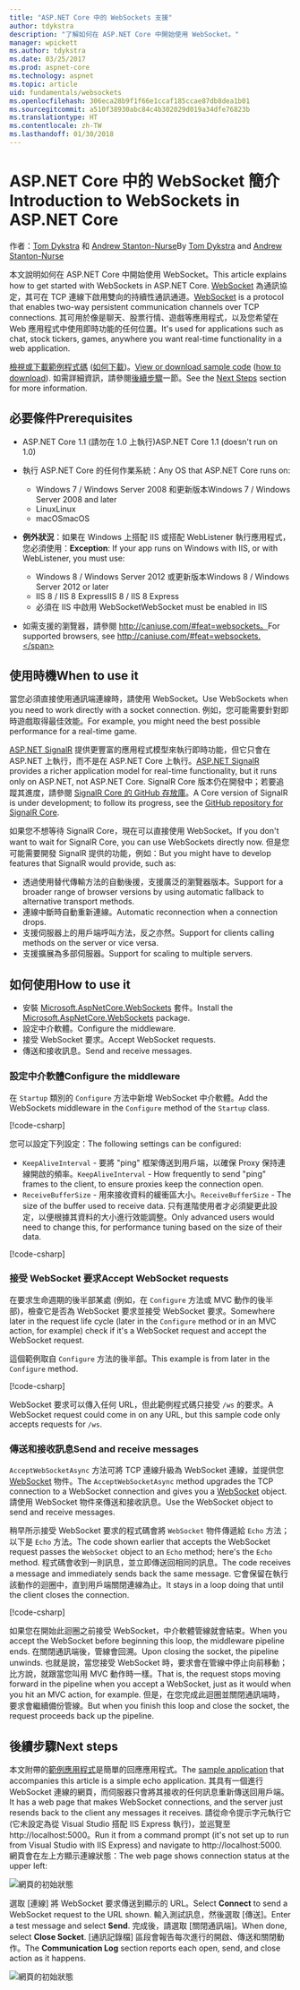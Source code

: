 ```yaml
---
title: "ASP.NET Core 中的 WebSockets 支援"
author: tdykstra
description: "了解如何在 ASP.NET Core 中開始使用 WebSocket。"
manager: wpickett
ms.author: tdykstra
ms.date: 03/25/2017
ms.prod: aspnet-core
ms.technology: aspnet
ms.topic: article
uid: fundamentals/websockets
ms.openlocfilehash: 306eca28b9f1f66e1ccaf185ccae87db8dea1b01
ms.sourcegitcommit: a510f38930abc84c4b302029d019a34dfe76823b
ms.translationtype: HT
ms.contentlocale: zh-TW
ms.lasthandoff: 01/30/2018
---
```

# <a name="introduction-to-websockets-in-aspnet-core"></a><span data-ttu-id="05868-103">ASP.NET Core 中的 WebSocket 簡介</span><span class="sxs-lookup"><span data-stu-id="05868-103">Introduction to WebSockets in ASP.NET Core</span></span>

<span data-ttu-id="05868-104">作者：[Tom Dykstra](https://github.com/tdykstra) 和 [Andrew Stanton-Nurse](https://github.com/anurse)</span><span class="sxs-lookup"><span data-stu-id="05868-104">By [Tom Dykstra](https://github.com/tdykstra) and [Andrew Stanton-Nurse](https://github.com/anurse)</span></span>

<span data-ttu-id="05868-105">本文說明如何在 ASP.NET Core 中開始使用 WebSocket。</span><span class="sxs-lookup"><span data-stu-id="05868-105">This article explains how to get started with WebSockets in ASP.NET Core.</span></span> <span data-ttu-id="05868-106">[WebSocket](https://wikipedia.org/wiki/WebSocket) 為通訊協定，其可在 TCP 連線下啟用雙向的持續性通訊通道。</span><span class="sxs-lookup"><span data-stu-id="05868-106">[WebSocket](https://wikipedia.org/wiki/WebSocket) is a protocol that enables two-way persistent communication channels over TCP connections.</span></span> <span data-ttu-id="05868-107">其可用於像是聊天、股票行情、遊戲等應用程式，以及您希望在 Web 應用程式中使用即時功能的任何位置。</span><span class="sxs-lookup"><span data-stu-id="05868-107">It's used for applications such as chat, stock tickers, games, anywhere you want real-time functionality in a web application.</span></span>

<span data-ttu-id="05868-108">[檢視或下載範例程式碼](https://github.com/aspnet/Docs/tree/master/aspnetcore/fundamentals/websockets/sample) ([如何下載](xref:tutorials/index#how-to-download-a-sample))。</span><span class="sxs-lookup"><span data-stu-id="05868-108">[View or download sample code](https://github.com/aspnet/Docs/tree/master/aspnetcore/fundamentals/websockets/sample) ([how to download](xref:tutorials/index#how-to-download-a-sample)).</span></span> <span data-ttu-id="05868-109">如需詳細資訊，請參閱[後續步驟](#next-steps)一節。</span><span class="sxs-lookup"><span data-stu-id="05868-109">See the [Next Steps](#next-steps) section for more information.</span></span>


## <a name="prerequisites"></a><span data-ttu-id="05868-110">必要條件</span><span class="sxs-lookup"><span data-stu-id="05868-110">Prerequisites</span></span>

* <span data-ttu-id="05868-111">ASP.NET Core 1.1 (請勿在 1.0 上執行)</span><span class="sxs-lookup"><span data-stu-id="05868-111">ASP.NET Core 1.1 (doesn't run on 1.0)</span></span>
* <span data-ttu-id="05868-112">執行 ASP.NET Core 的任何作業系統：</span><span class="sxs-lookup"><span data-stu-id="05868-112">Any OS that ASP.NET Core runs on:</span></span>
  
  * <span data-ttu-id="05868-113">Windows 7 / Windows Server 2008 和更新版本</span><span class="sxs-lookup"><span data-stu-id="05868-113">Windows 7 / Windows Server 2008 and later</span></span>
  * <span data-ttu-id="05868-114">Linux</span><span class="sxs-lookup"><span data-stu-id="05868-114">Linux</span></span>
  * <span data-ttu-id="05868-115">macOS</span><span class="sxs-lookup"><span data-stu-id="05868-115">macOS</span></span>

* <span data-ttu-id="05868-116">**例外狀況**：如果在 Windows 上搭配 IIS 或搭配 WebListener 執行應用程式，您必須使用：</span><span class="sxs-lookup"><span data-stu-id="05868-116">**Exception**: If your app runs on Windows with IIS, or with WebListener, you must use:</span></span>

  * <span data-ttu-id="05868-117">Windows 8 / Windows Server 2012 或更新版本</span><span class="sxs-lookup"><span data-stu-id="05868-117">Windows 8 / Windows Server 2012 or later</span></span>
  * <span data-ttu-id="05868-118">IIS 8 / IIS 8 Express</span><span class="sxs-lookup"><span data-stu-id="05868-118">IIS 8 / IIS 8 Express</span></span>
  * <span data-ttu-id="05868-119">必須在 IIS 中啟用 WebSocket</span><span class="sxs-lookup"><span data-stu-id="05868-119">WebSocket must be enabled in IIS</span></span>

* <span data-ttu-id="05868-120">如需支援的瀏覽器，請參閱 http://caniuse.com/#feat=websockets。</span><span class="sxs-lookup"><span data-stu-id="05868-120">For supported browsers, see http://caniuse.com/#feat=websockets.</span></span>

## <a name="when-to-use-it"></a><span data-ttu-id="05868-121">使用時機</span><span class="sxs-lookup"><span data-stu-id="05868-121">When to use it</span></span>

<span data-ttu-id="05868-122">當您必須直接使用通訊端連線時，請使用 WebSocket。</span><span class="sxs-lookup"><span data-stu-id="05868-122">Use WebSockets when you need to work directly with a socket connection.</span></span> <span data-ttu-id="05868-123">例如，您可能需要針對即時遊戲取得最佳效能。</span><span class="sxs-lookup"><span data-stu-id="05868-123">For example, you might need the best possible performance for a real-time game.</span></span>

<span data-ttu-id="05868-124">[ASP.NET SignalR](https://docs.microsoft.com/aspnet/signalr/overview/getting-started/introduction-to-signalr) 提供更豐富的應用程式模型來執行即時功能，但它只會在 ASP.NET 上執行，而不是在 ASP.NET Core 上執行。</span><span class="sxs-lookup"><span data-stu-id="05868-124">[ASP.NET SignalR](https://docs.microsoft.com/aspnet/signalr/overview/getting-started/introduction-to-signalr) provides a richer application model for real-time functionality, but it runs only on ASP.NET, not ASP.NET Core.</span></span> <span data-ttu-id="05868-125">SignalR Core 版本仍在開發中；若要追蹤其進度，請參閱 [SignalR Core 的 GitHub 存放庫](https://github.com/aspnet/SignalR)。</span><span class="sxs-lookup"><span data-stu-id="05868-125">A Core version of SignalR is under development; to follow its progress, see the [GitHub repository for SignalR Core](https://github.com/aspnet/SignalR).</span></span>

<span data-ttu-id="05868-126">如果您不想等待 SignalR Core，現在可以直接使用 WebSocket。</span><span class="sxs-lookup"><span data-stu-id="05868-126">If you don't want to wait for SignalR Core, you can use WebSockets directly now.</span></span> <span data-ttu-id="05868-127">但是您可能需要開發 SignalR 提供的功能，例如：</span><span class="sxs-lookup"><span data-stu-id="05868-127">But you might have to develop features that SignalR would provide, such as:</span></span>

* <span data-ttu-id="05868-128">透過使用替代傳輸方法的自動後援，支援廣泛的瀏覽器版本。</span><span class="sxs-lookup"><span data-stu-id="05868-128">Support for a broader range of browser versions by using automatic fallback to alternative transport methods.</span></span>
* <span data-ttu-id="05868-129">連線中斷時自動重新連線。</span><span class="sxs-lookup"><span data-stu-id="05868-129">Automatic reconnection when a connection drops.</span></span>
* <span data-ttu-id="05868-130">支援伺服器上的用戶端呼叫方法，反之亦然。</span><span class="sxs-lookup"><span data-stu-id="05868-130">Support for clients calling methods on the server or vice versa.</span></span>
* <span data-ttu-id="05868-131">支援擴展為多部伺服器。</span><span class="sxs-lookup"><span data-stu-id="05868-131">Support for scaling to multiple servers.</span></span>

## <a name="how-to-use-it"></a><span data-ttu-id="05868-132">如何使用</span><span class="sxs-lookup"><span data-stu-id="05868-132">How to use it</span></span>

* <span data-ttu-id="05868-133">安裝 [Microsoft.AspNetCore.WebSockets](https://www.nuget.org/packages/Microsoft.AspNetCore.WebSockets/) 套件。</span><span class="sxs-lookup"><span data-stu-id="05868-133">Install the [Microsoft.AspNetCore.WebSockets](https://www.nuget.org/packages/Microsoft.AspNetCore.WebSockets/) package.</span></span>
* <span data-ttu-id="05868-134">設定中介軟體。</span><span class="sxs-lookup"><span data-stu-id="05868-134">Configure the middleware.</span></span>
* <span data-ttu-id="05868-135">接受 WebSocket 要求。</span><span class="sxs-lookup"><span data-stu-id="05868-135">Accept WebSocket requests.</span></span>
* <span data-ttu-id="05868-136">傳送和接收訊息。</span><span class="sxs-lookup"><span data-stu-id="05868-136">Send and receive messages.</span></span>

### <a name="configure-the-middleware"></a><span data-ttu-id="05868-137">設定中介軟體</span><span class="sxs-lookup"><span data-stu-id="05868-137">Configure the middleware</span></span>

<span data-ttu-id="05868-138">在 `Startup` 類別的 `Configure` 方法中新增 WebSocket 中介軟體。</span><span class="sxs-lookup"><span data-stu-id="05868-138">Add the WebSockets middleware in the `Configure` method of the `Startup` class.</span></span>

[!code-csharp[](websockets/sample/Startup.cs?name=UseWebSockets)]

<span data-ttu-id="05868-139">您可以設定下列設定：</span><span class="sxs-lookup"><span data-stu-id="05868-139">The following settings can be configured:</span></span>

* <span data-ttu-id="05868-140">`KeepAliveInterval` - 要將 "ping" 框架傳送到用戶端，以確保 Proxy 保持連線開啟的頻率。</span><span class="sxs-lookup"><span data-stu-id="05868-140">`KeepAliveInterval` - How frequently to send "ping" frames to the client, to ensure proxies keep the connection open.</span></span>
* <span data-ttu-id="05868-141">`ReceiveBufferSize` - 用來接收資料的緩衝區大小。</span><span class="sxs-lookup"><span data-stu-id="05868-141">`ReceiveBufferSize` - The size of the buffer used to receive data.</span></span> <span data-ttu-id="05868-142">只有進階使用者才必須變更此設定，以便根據其資料的大小進行效能調整。</span><span class="sxs-lookup"><span data-stu-id="05868-142">Only advanced users would need to change this, for performance tuning based on the size of their data.</span></span>

[!code-csharp[](websockets/sample/Startup.cs?name=UseWebSocketsOptions)]

### <a name="accept-websocket-requests"></a><span data-ttu-id="05868-143">接受 WebSocket 要求</span><span class="sxs-lookup"><span data-stu-id="05868-143">Accept WebSocket requests</span></span>

<span data-ttu-id="05868-144">在要求生命週期的後半部某處 (例如，在 `Configure` 方法或 MVC 動作的後半部)，檢查它是否為 WebSocket 要求並接受 WebSocket 要求。</span><span class="sxs-lookup"><span data-stu-id="05868-144">Somewhere later in the request life cycle (later in the `Configure` method or in an MVC action, for example) check if it's a WebSocket request and accept the WebSocket request.</span></span>

<span data-ttu-id="05868-145">這個範例取自 `Configure` 方法的後半部。</span><span class="sxs-lookup"><span data-stu-id="05868-145">This example is from later in the `Configure` method.</span></span>

[!code-csharp[](websockets/sample/Startup.cs?name=AcceptWebSocket&highlight=7)]

<span data-ttu-id="05868-146">WebSocket 要求可以傳入任何 URL，但此範例程式碼只接受 `/ws` 的要求。</span><span class="sxs-lookup"><span data-stu-id="05868-146">A WebSocket request could come in on any URL, but this sample code only accepts requests for `/ws`.</span></span>

### <a name="send-and-receive-messages"></a><span data-ttu-id="05868-147">傳送和接收訊息</span><span class="sxs-lookup"><span data-stu-id="05868-147">Send and receive messages</span></span>

<span data-ttu-id="05868-148">`AcceptWebSocketAsync` 方法可將 TCP 連線升級為 WebSocket 連線，並提供您 [WebSocket](https://docs.microsoft.com/dotnet/core/api/system.net.websockets.websocket) 物件。</span><span class="sxs-lookup"><span data-stu-id="05868-148">The `AcceptWebSocketAsync` method upgrades the TCP connection to a WebSocket connection and gives you a [WebSocket](https://docs.microsoft.com/dotnet/core/api/system.net.websockets.websocket) object.</span></span> <span data-ttu-id="05868-149">請使用 WebSocket 物件來傳送和接收訊息。</span><span class="sxs-lookup"><span data-stu-id="05868-149">Use the WebSocket object to send and receive messages.</span></span>

<span data-ttu-id="05868-150">稍早所示接受 WebSocket 要求的程式碼會將 `WebSocket` 物件傳遞給 `Echo` 方法；以下是 `Echo` 方法。</span><span class="sxs-lookup"><span data-stu-id="05868-150">The code shown earlier that accepts the WebSocket request passes the `WebSocket` object to an `Echo` method; here's the `Echo` method.</span></span> <span data-ttu-id="05868-151">程式碼會收到一則訊息，並立即傳送回相同的訊息。</span><span class="sxs-lookup"><span data-stu-id="05868-151">The code receives a message and immediately sends back the same message.</span></span> <span data-ttu-id="05868-152">它會保留在執行該動作的迴圈中，直到用戶端關閉連線為止。</span><span class="sxs-lookup"><span data-stu-id="05868-152">It stays in a loop doing that until the client closes the connection.</span></span> 

[!code-csharp[](websockets/sample/Startup.cs?name=Echo)]

<span data-ttu-id="05868-153">如果您在開始此迴圈之前接受 WebSocket，中介軟體管線就會結束。</span><span class="sxs-lookup"><span data-stu-id="05868-153">When you accept the WebSocket before beginning this loop, the middleware pipeline ends.</span></span>  <span data-ttu-id="05868-154">在關閉通訊端後，管線會回溯。</span><span class="sxs-lookup"><span data-stu-id="05868-154">Upon closing the socket, the pipeline unwinds.</span></span> <span data-ttu-id="05868-155">也就是說，當您接受 WebSocket 時，要求會在管線中停止向前移動；比方說，就跟當您叫用 MVC 動作時一樣。</span><span class="sxs-lookup"><span data-stu-id="05868-155">That is, the request stops moving forward in the pipeline when you accept a WebSocket, just as it would when you hit an MVC action, for example.</span></span>  <span data-ttu-id="05868-156">但是，在您完成此迴圈並關閉通訊端時，要求會繼續備份管線。</span><span class="sxs-lookup"><span data-stu-id="05868-156">But when you finish this loop and close the socket, the request proceeds back up the pipeline.</span></span>

## <a name="next-steps"></a><span data-ttu-id="05868-157">後續步驟</span><span class="sxs-lookup"><span data-stu-id="05868-157">Next steps</span></span>

<span data-ttu-id="05868-158">本文附帶的[範例應用程式](https://github.com/aspnet/Docs/tree/master/aspnetcore/fundamentals/websockets/sample)是簡單的回應應用程式。</span><span class="sxs-lookup"><span data-stu-id="05868-158">The [sample application](https://github.com/aspnet/Docs/tree/master/aspnetcore/fundamentals/websockets/sample) that accompanies this article is a simple echo application.</span></span> <span data-ttu-id="05868-159">其具有一個進行 WebSocket 連線的網頁，而伺服器只會將其接收的任何訊息重新傳送回用戶端。</span><span class="sxs-lookup"><span data-stu-id="05868-159">It has a web page that makes WebSocket connections, and the server just resends back to the client any messages it receives.</span></span> <span data-ttu-id="05868-160">請從命令提示字元執行它 (它未設定為從 Visual Studio 搭配 IIS Express 執行)，並巡覽至 http://localhost:5000。</span><span class="sxs-lookup"><span data-stu-id="05868-160">Run it from a command prompt (it's not set up to run from Visual Studio with IIS Express) and navigate to http://localhost:5000.</span></span> <span data-ttu-id="05868-161">網頁會在左上方顯示連線狀態：</span><span class="sxs-lookup"><span data-stu-id="05868-161">The web page shows connection status at the upper left:</span></span>

![網頁的初始狀態](websockets/_static/start.png)

<span data-ttu-id="05868-163">選取 [連線] 將 WebSocket 要求傳送到顯示的 URL。</span><span class="sxs-lookup"><span data-stu-id="05868-163">Select **Connect** to send a WebSocket request to the URL shown.</span></span>  <span data-ttu-id="05868-164">輸入測試訊息，然後選取 [傳送]。</span><span class="sxs-lookup"><span data-stu-id="05868-164">Enter a test message and select **Send**.</span></span> <span data-ttu-id="05868-165">完成後，請選取 [關閉通訊端]。</span><span class="sxs-lookup"><span data-stu-id="05868-165">When done, select **Close Socket**.</span></span> <span data-ttu-id="05868-166">[通訊記錄檔] 區段會報告每次進行的開啟、傳送和關閉動作。</span><span class="sxs-lookup"><span data-stu-id="05868-166">The **Communication Log** section reports each open, send, and close action as it happens.</span></span>

![網頁的初始狀態](websockets/_static/end.png)
